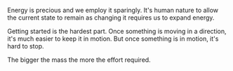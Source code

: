 Energy is precious and we employ it sparingly. It's human nature to allow the current state to remain as changing it requires us to expand energy. 

Getting started is the hardest part. Once something is moving in a direction, it's much easier to keep it in motion. But once something is in motion, it's hard to stop. 

The bigger the mass the more the effort required.